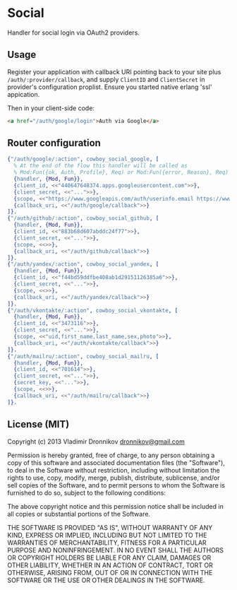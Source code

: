 Social
==============

Handler for social login via OAuth2 providers.

Usage
--------------

Register your application with callback URI pointing back to your site plus `/auth/:provider/callback`, and supply `ClientID` and `ClientSecret` in provider's configuration proplist.
Ensure you started native erlang 'ssl' appication.

Then in your client-side code:
```html
<a href="/auth/google/login">Auth via Google</a>
```

Router configuration
--------------

```erlang
{"/auth/google/:action", cowboy_social_google, [
  % At the end of the flow this handler will be called as
  % Mod:Fun({ok, Auth, Profile}, Req) or Mod:Fun({error, Reason}, Req)
  {handler, {Mod, Fun}},
  {client_id, <<"440647648374.apps.googleusercontent.com">>},
  {client_secret, <<"...">>},
  {scope, <<"https://www.googleapis.com/auth/userinfo.email https://www.googleapis.com/auth/userinfo.profile">>},
  {callback_uri, <<"/auth/google/callback">>}
]}.
{"/auth/github/:action", cowboy_social_github, [
  {handler, {Mod, Fun}},
  {client_id, <<"883b68d607abddc24f77">>},
  {client_secret, <<"...">>},
  {scope, <<>>},
  {callback_uri, <<"/auth/github/callback">>}
]}.
{"/auth/yandex/:action", cowboy_social_yandex, [
  {handler, {Mod, Fun}},
  {client_id, <<"f44bd59ddfbe408ab1d29151126385a6">>},
  {client_secret, <<"...">>},
  {scope, <<>>},
  {callback_uri, <<"/auth/yandex/callback">>}
]}.
{"/auth/vkontakte/:action", cowboy_social_vkontakte, [
  {handler, {Mod, Fun}},
  {client_id, <<"3473116">>},
  {client_secret, <<"...">>},
  {scope, <<"uid,first_name,last_name,sex,photo">>},
  {callback_uri, <<"/auth/vkontakte/callback">>}
]}.
{"/auth/mailru/:action", cowboy_social_mailru, [
  {handler, {Mod, Fun}},
  {client_id, <<"701614">>},
  {client_secret, <<"...">>},
  {secret_key, <<"...">>},
  {scope, <<>>},
  {callback_uri, <<"/auth/mailru/callback">>}
]}.
```

License (MIT)
-------

Copyright (c) 2013 Vladimir Dronnikov <dronnikov@gmail.com>

Permission is hereby granted, free of charge, to any person obtaining a copy of
this software and associated documentation files (the "Software"), to deal in
the Software without restriction, including without limitation the rights to
use, copy, modify, merge, publish, distribute, sublicense, and/or sell copies of
the Software, and to permit persons to whom the Software is furnished to do so,
subject to the following conditions:

The above copyright notice and this permission notice shall be included in all
copies or substantial portions of the Software.

THE SOFTWARE IS PROVIDED "AS IS", WITHOUT WARRANTY OF ANY KIND, EXPRESS OR
IMPLIED, INCLUDING BUT NOT LIMITED TO THE WARRANTIES OF MERCHANTABILITY, FITNESS
FOR A PARTICULAR PURPOSE AND NONINFRINGEMENT. IN NO EVENT SHALL THE AUTHORS OR
COPYRIGHT HOLDERS BE LIABLE FOR ANY CLAIM, DAMAGES OR OTHER LIABILITY, WHETHER
IN AN ACTION OF CONTRACT, TORT OR OTHERWISE, ARISING FROM, OUT OF OR IN
CONNECTION WITH THE SOFTWARE OR THE USE OR OTHER DEALINGS IN THE SOFTWARE.
